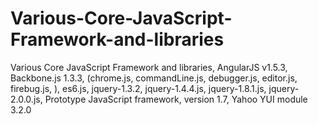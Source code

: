 # Various-Core-JavaScript-Framework-and-libraries
Various Core JavaScript Framework and libraries, AngularJS v1.5.3, Backbone.js 1.3.3, (chrome.js, commandLine.js, debugger.js, editor.js, firebug.js, ), es6.js, jquery-1.3.2, jquery-1.4.4.js, jquery-1.8.1.js, jquery-2.0.0.js, Prototype JavaScript framework, version 1.7, Yahoo YUI module 3.2.0
